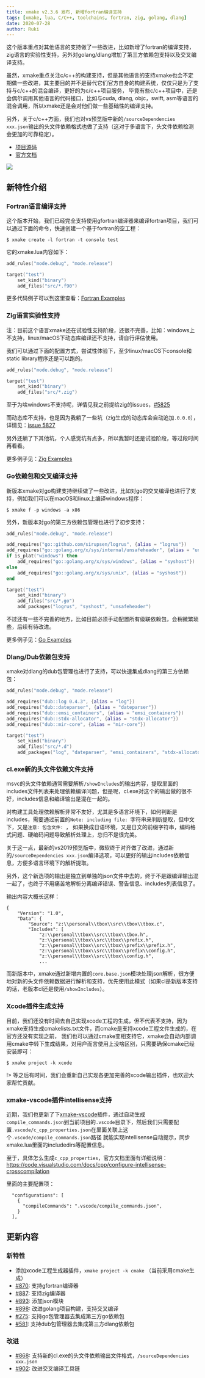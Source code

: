 ```yaml
---
title: xmake v2.3.6 发布, 新增fortran编译支持
tags: [xmake, lua, C/C++, toolchains, fortran, zig, golang, dlang]
date: 2020-07-28
author: Ruki
---
```


这个版本重点对其他语言的支持做了一些改进，比如新增了fortran的编译支持，zig语言的实验性支持，另外对golang/dlang增加了第三方依赖包支持以及交叉编译支持。

虽然，xmake重点关注c/c++的构建支持，但是其他语言的支持xmake也会不定期做一些改进，其主要目的并不是替代它们官方自身的构建系统，仅仅只是为了支持与c/c++的混合编译，更好的为c/c++项目服务，
毕竟有些c/c++项目中，还是会偶尔调用其他语言的代码接口，比如与cuda, dlang, objc，swift, asm等语言的混合调用，所以xmake还是会对他们做一些基础性的编译支持。

另外，关于c/c++方面，我们也对vs预览版中新的`/sourceDependencies xxx.json`输出的头文件依赖格式也做了支持（这对于多语言下，头文件依赖检测会更加的可靠稳定）。

* [项目源码](https://github.com/xmake-io/xmake)
* [官方文档](https://xmake.io/zh/)

![](/assets/img/index/xmake-basic-render.gif)

## 新特性介绍

### Fortran语言编译支持

这个版本开始，我们已经完全支持使用gfortran编译器来编译fortran项目，我们可以通过下面的命令，快速创建一个基于fortran的空工程：

```console
$ xmake create -l fortran -t console test
```

它的xmake.lua内容如下：

```lua
add_rules("mode.debug", "mode.release")

target("test")
    set_kind("binary")
    add_files("src/*.f90")
```

更多代码例子可以到这里查看：[Fortran Examples](https://github.com/xmake-io/xmake/tree/master/tests/projects/fortran)








### Zig语言实验性支持

注：目前这个语言xmake还在试验性支持阶段，还很不完善，比如：windows上不支持，linux/macOS下动态库编译还不支持，请自行评估使用。

我们可以通过下面的配置方式，尝试性体验下，至少linux/macOS下console和static library程序还是可以跑的。

```lua
add_rules("mode.debug", "mode.release")

target("test")
    set_kind("binary")
    add_files("src/*.zig")
```

至于为啥windows不支持呢，详情见我之前提给zig的issues，[#5825](https://github.com/ziglang/zig/issues/5825)

而动态库不支持，也是因为我躺了一些坑（zig生成的动态库会自动追加`.0.0.0`），详情见：[issue 5827](https://github.com/ziglang/zig/issues/5827)

另外还躺了下其他坑，个人感觉坑有点多，所以我暂时还是试验阶段，等过段时间再看看。

更多例子见：[Zig Examples](https://github.com/xmake-io/xmake/tree/master/tests/projects/zig)

### Go依赖包和交叉编译支持

新版本xmake对go构建支持继续做了一些改进，比如对go的交叉编译也进行了支持，例如我们可以在macOS和linux上编译windows程序：

```console
$ xmake f -p windows -a x86
```

另外，新版本对go的第三方依赖包管理也进行了初步支持：

```lua
add_rules("mode.debug", "mode.release")

add_requires("go::github.com/sirupsen/logrus", {alias = "logrus"})
add_requires("go::golang.org/x/sys/internal/unsafeheader", {alias = "unsafeheader"})
if is_plat("windows") then
    add_requires("go::golang.org/x/sys/windows", {alias = "syshost"})
else
    add_requires("go::golang.org/x/sys/unix", {alias = "syshost"})
end

target("test")
    set_kind("binary")
    add_files("src/*.go")
    add_packages("logrus", "syshost", "unsafeheader")
```

不过还有一些不完善的地方，比如目前必须手动配置所有级联依赖包，会稍微繁琐些，后续有待改进。

更多例子见：[Go Examples](https://github.com/xmake-io/xmake/tree/master/tests/projects/go)

### Dlang/Dub依赖包支持

xmake对dlang的dub包管理也进行了支持，可以快速集成dlang的第三方依赖包：

```lua
add_rules("mode.debug", "mode.release")

add_requires("dub::log 0.4.3", {alias = "log"})
add_requires("dub::dateparser", {alias = "dateparser"})
add_requires("dub::emsi_containers", {alias = "emsi_containers"})
add_requires("dub::stdx-allocator", {alias = "stdx-allocator"})
add_requires("dub::mir-core", {alias = "mir-core"})

target("test")
    set_kind("binary")
    add_files("src/*.d")
    add_packages("log", "dateparser", "emsi_containers", "stdx-allocator", "mir-core")
```

### cl.exe新的头文件依赖文件支持

msvc的头文件依赖通常需要解析`/showIncludes`的输出内容，提取里面的includes文件列表来处理依赖编译问题，但是呢，cl.exe对这个的输出做的很不好，includes信息和编译输出是混在一起的。

对构建工具处理依赖解析非常不友好，尤其是多语言环境下，如何判断是includes，需要通过前置的`Note: including file: `字符串来判断提取，但中文下，又是`注意: 包含文件: `，
如果换成日语环境，又是日文的前缀字符串，编码格式问题、硬编码问题导致解析处理上，总归不是很完美。

关于这一点，最新的vs2019预览版中，微软终于对齐做了改进，通过新的`/sourceDependencies xxx.json`编译选项，可以更好的输出includes依赖信息，方便多语言环境下的解析提取。

另外，这个新选项的输出是独立到单独的json文件中去的，终于不是跟编译输出混一起了，也终于不用痛苦地解析分离编译错误、警告信息、includes列表信息了。

输出内容大概长这样：

```
{
    "Version": "1.0",
    "Data": {
        "Source": "z:\\personal\\tbox\\src\\tbox\\tbox.c",
        "Includes": [
            "z:\\personal\\tbox\\src\\tbox\\tbox.h",
            "z:\\personal\\tbox\\src\\tbox\\prefix.h",
            "z:\\personal\\tbox\\src\\tbox\\prefix\\prefix.h",
            "z:\\personal\\tbox\\src\\tbox\\prefix\\config.h",
            "z:\\personal\\tbox\\src\\tbox\\config.h",
            ...
```

而新版本中，xmake通过新增内置的`core.base.json`模块处理json解析，很方便地对新的头文件依赖数据进行解析和支持，优先使用此模式（如果cl是新版本支持的话，老版本cl还是使用`/showIncludes`）。

### Xcode插件生成支持

目前，我们还没有时间去自己实现xcode工程的生成，但不代表不支持，因为xmake支持生成cmakelists.txt文件，而cmake是支持xcode工程文件生成的，在官方还没有实现之前，
我们也可以通过cmake变相支持它，xmake会自动内部调用cmake中转下生成结果，对用户而言使用上没啥区别，只需要确保cmake已经安装即可：

```console
$ xmake project -k xcode
```

!> 等之后有时间，我们会重新自己实现各更加完善的xcode输出插件，也欢迎大家帮忙贡献。

### xmake-vscode插件intellisense支持

近期，我们也更新了下[xmake-vscode](https://github.com/xmake-io/xmake-vscode)插件，通过自动生成`compile_commands.json`到当前项目的`.vscode`目录下，然后我们只需要配置`.vscode/c_cpp_properties.json`在里面关联上这个`.vscode/compile_commands.json`路径
就能实现intellisense自动提示，同步xmake.lua里面的includedirs等配置信息。

至于，具体怎么生成`c_cpp_properties`，官方文档里面有详细说明：https://code.visualstudio.com/docs/cpp/configure-intellisense-crosscompilation

里面的主要配置项：

```
  "configurations": [
    {
      "compileCommands": ".vscode/compile_commands.json",
    }
  ],
```

## 更新内容

### 新特性

* 添加xcode工程生成器插件，`xmake project -k cmake` （当前采用cmake生成）
* [#870](https://github.com/xmake-io/xmake/issues/870): 支持gfortran编译器
* [#887](https://github.com/xmake-io/xmake/pull/887): 支持zig编译器
* [#893](https://github.com/xmake-io/xmake/issues/893): 添加json模块
* [#898](https://github.com/xmake-io/xmake/issues/898): 改进golang项目构建，支持交叉编译
* [#275](https://github.com/xmake-io/xmake/issues/275): 支持go包管理器去集成第三方go依赖包
* [#581](https://github.com/xmake-io/xmake/issues/581): 支持dub包管理器去集成第三方dlang依赖包

### 改进

* [#868](https://github.com/xmake-io/xmake/issues/868): 支持新的cl.exe的头文件依赖输出文件格式，`/sourceDependencies xxx.json`
* [#902](https://github.com/xmake-io/xmake/issues/902): 改进交叉编译工具链
